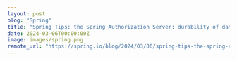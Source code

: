 ```yaml
---
layout: post
blog: "Spring"
title: "Spring Tips: the Spring Authorization Server: durability of data"
date: 2024-03-06T00:00:00Z
image: images/spring.png
remote_url: "https://spring.io/blog/2024/03/06/spring-tips-the-spring-authorization-server-durability-of-data"
---
```

